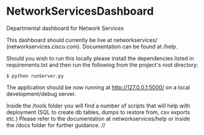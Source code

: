 NetworkServicesDashboard
========================

Departmental dashboard for Network Services

This dashboard should currently be live at networkservices/ (networkservices.cisco.com). Documentation can be found at /help.

Should you wish to run this locally please install the dependencies listed in requirements.txt and then run the following from the project's root directory:

    $ python runServer.py

The application should be now running at http://127.0.0.1:5000/ on a local development/debug server.

Inside the /tools folder you will find a number of scripts that will help with deployment (SQL to create db tables, dumps to restore from, csv exports etc.) Please refer to the documentation at networkservices/help or inside the /docs folder for further guidance. */*/
